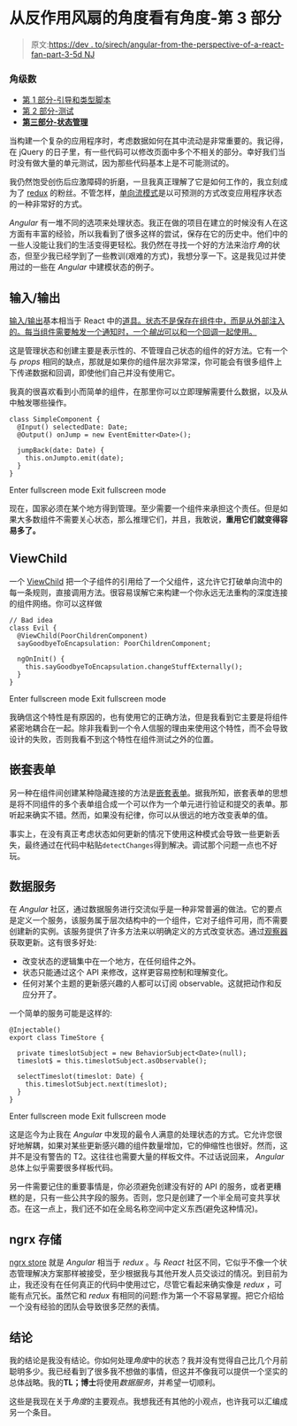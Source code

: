 # 从反作用风扇的角度看有角度-第 3 部分

> 原文:[https://dev . to/sirech/angular-from-the-perspective-of-a-react-fan-part-3-5d NJ](https://dev.to/sirech/angular-from-the-perspective-of-a-react-fan-part-3-5dnj)

### 角级数

*   [第 1 部分-引导和类型脚本](https://dev.to/sirech/angular-from-the-perspective-of-a-react-fan-part-1-188p)
*   [第 2 部分-测试](https://dev.to/sirech/angular-from-the-perspective-of-a-react-fan-part-2-7bg)
*   [**第三部分-状态管理**](https://dev.to/sirech/angular-from-the-perspective-of-a-react-fan-part-3-5dnj)

当构建一个复杂的应用程序时，考虑数据如何在其中流动是非常重要的。我记得，在 jQuery 的日子里，有一些代码可以修改页面中多个不相关的部分。幸好我们当时没有做大量的单元测试，因为那些代码基本上是不可能测试的。

我仍然饱受创伤后应激障碍的折磨，一旦我真正理解了它是如何工作的，我立刻成为了 [redux](https://redux.js.org/) 的粉丝。不管怎样，[单向流模式](https://redux.js.org/basics/data-flow)是以可预测的方式改变应用程序状态的一种非常好的方式。

*Angular* 有一堆不同的选项来处理状态。我正在做的项目在建立的时候没有人在这方面有丰富的经验，所以我看到了很多这样的尝试，保存在它的历史中。他们中的一些人没能让我们的生活变得更轻松。我仍然在寻找一个好的方法来治疗*角*的状态，但至少我已经学到了一些教训(艰难的方式)，我想分享一下。这是我见过并使用过的一些在 *Angular* 中建模状态的例子。

## 输入/输出

[输入/输出](https://angular.io/guide/component-interaction#pass-data-from-parent-to-child-with-input-binding)基本相当于 React 中的[道具。状态不是保存在组件中，而是从外部注入的。每当组件需要触发一个通知时，一个*输出*可以和一个回调一起使用。](https://reactjs.org/docs/components-and-props.html)

这是管理状态和创建主要是表示性的、不管理自己状态的组件的好方法。它有一个与 *props* 相同的缺点，那就是如果你的组件层次非常深，你可能会有很多组件上下传递数据和回调，即使他们自己并没有使用它。

我真的很喜欢看到小而简单的组件，在那里你可以立即理解需要什么数据，以及从中触发哪些操作。

```
class SimpleComponent {
  @Input() selectedDate: Date;
  @Output() onJump = new EventEmitter<Date>();

  jumpBack(date: Date) {
    this.onJumpto.emit(date);
  }
} 
```

Enter fullscreen mode Exit fullscreen mode

现在，国家必须在某个地方得到管理。至少需要一个组件来承担这个责任。但是如果大多数组件不需要关心状态，那么推理它们，并且，我敢说，**重用它们就变得容易多了。**

## ViewChild

一个 [ViewChild](https://angular.io/api/core/ViewChild) 把一个子组件的引用给了一个父组件，这允许它打破单向流中的每一条规则，直接调用方法。很容易误解它来构建一个你永远无法重构的深度连接的组件网络。你可以这样做

```
// Bad idea
class Evil {
  @ViewChild(PoorChildrenComponent)
  sayGoodbyeToEncapsulation: PoorChildrenComponent; 

  ngOnInit() {
    this.sayGoodbyeToEncapsulation.changeStuffExternally();
  }
} 
```

Enter fullscreen mode Exit fullscreen mode

我确信这个特性是有原因的，也有使用它的正确方法，但是我看到它主要是将组件紧密地耦合在一起。除非我看到一个令人信服的理由来使用这个特性，而不会导致设计的失败，否则我看不到这个特性在组件测试之外的位置。

## 嵌套表单

另一种在组件间创建某种隐藏连接的方法是[嵌套表单](https://angular.io/guide/reactive-forms)。据我所知，嵌套表单的思想是将不同组件的多个表单组合成一个可以作为一个单元进行验证和提交的表单。那听起来确实不错。然而，如果没有纪律，你可以从很远的地方改变表单的值。

事实上，在没有真正考虑状态如何更新的情况下使用这种模式会导致一些更新丢失，最终通过在代码中粘贴`detectChanges`得到解决。调试那个问题一点也不好玩。

## 数据服务

在 *Angular* 社区，通过数据服务进行交流似乎是一种非常普遍的做法。它的要点是定义一个服务，该服务属于层次结构中的一个组件，它对子组件可用，而不需要创建新的实例。该服务提供了许多方法来以明确定义的方式改变状态。通过[观察器](https://angular.io/guide/observables)获取更新。这有很多好处:

*   改变状态的逻辑集中在一个地方，在任何组件之外。
*   状态只能通过这个 API 来修改，这样更容易控制和理解变化。
*   任何对某个主题的更新感兴趣的人都可以订阅 observable。这就把动作和反应分开了。

一个简单的服务可能是这样的:

```
@Injectable()
export class TimeStore {

  private timeslotSubject = new BehaviorSubject<Date>(null);
  timeslot$ = this.timeslotSubject.asObservable();

  selectTimeslot(timeslot: Date) {
    this.timeslotSubject.next(timeslot);
  }
} 
```

Enter fullscreen mode Exit fullscreen mode

这是迄今为止我在 *Angular* 中发现的最令人满意的处理状态的方式。它允许您很好地解耦，如果对某些更新感兴趣的组件数量增加，它的伸缩性也很好。然而，这并不是没有警告的 T2。这往往也需要大量的样板文件。不过话说回来， *Angular* 总体上似乎需要很多样板代码。

另一件需要记住的重要事情是，你必须避免创建没有好的 API 的服务，或者更糟糕的是，只有一些公共字段的服务。否则，您只是创建了一个半全局可变共享状态。在这一点上，我们还不如在全局名称空间中定义东西(避免这种情况)。

## ngrx 存储

[ngrx store](https://github.com/ngrx/platform/blob/master/docs/store/README.md) 就是 *Angular* 相当于 *redux* 。与 *React* 社区不同，它似乎不像一个状态管理解决方案那样被接受，至少根据我与其他开发人员交谈过的情况。到目前为止，我还没有在任何真正的代码中使用过它，尽管它看起来确实像是 *redux* ，可能有点冗长。虽然它和 *redux* 有相同的问题:作为第一个不容易掌握。把它介绍给一个没有经验的团队会导致很多茫然的表情。

## 结论

我的结论是我没有结论。你如何处理*角度*中的状态？我并没有觉得自己比几个月前聪明多少。我已经看到了很多我不想做的事情，但这并不像我可以提供一个坚实的总体战略。我的**TL；博士**将使用*数据服务*，并希望一切顺利。

这些是我现在关于*角度*的主要观点。我想我还有其他的小观点，也许我可以汇编成另一个条目。